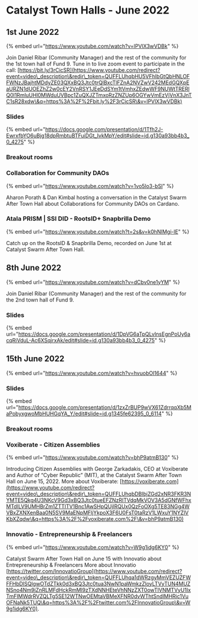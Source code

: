 # Catalyst Town Halls - June 2022

## 1st June 2022

{% embed url="https://www.youtube.com/watch?v=lPVlX3wVDBk" %}

Join Daniel Ribar (Community Manager) and the rest of the community for the 1st town hall of Fund 9. Tune in to live zoom event to participate in the call: [https://bit.ly/3rCicSR](https://www.youtube.com/redirect?event=video\_description\&redir\_token=QUFFLUhqbHU5VFhIbGtQbHNLOFFWNzJBajhtMDdyZE03QXxBQ3Jtc0trQlBxcTlFZnA2NVZwV242MEdGQXpEaURZN1dUOEZhZ2w0cEY2VnRSY1JEeDdSYm1tVmhxZEdwWF9NUWtTRERlQ0l1RmluUHl0MWduUVBpc1ZuQXJZTmxoRzZNZUp6OGYwVmEzVjVnX3JnTC1sR28xdw\&q=https%3A%2F%2Fbit.ly%2F3rCicSR\&v=lPVlX3wVDBk)

### Slides

{% embed url="https://docs.google.com/presentation/d/1Tfh2J-EwrxfbYO6uBjg18dpRmbtuBTFuiDGt_IvkMpY/edit#slide=id.g130a93bb4b3_0_4275" %}

### Breakout rooms&#x20;

### Collaboration for Community DAOs

{% embed url="https://www.youtube.com/watch?v=1vo5lo3-bSI" %}

Aharon Porath & Dan Kimbal hosting a conversation in the Catalyst Swarm After Town Hall about Collaborations for Community DAOs on Cardano.

### Atala PRISM | SSI DID - RootsID+ Snapbrilla Demo

{% embed url="https://www.youtube.com/watch?t=2s&v=k0hNIMgi-lE" %}

Catch up on the RootsID & Snapbrilla Demo, recorded on June 1st at Catalyst Swarm After Town Hall.

## 8th June 2022

{% embed url="https://www.youtube.com/watch?v=dCbv0ne1yYM" %}

Join Daniel Ribar (Community Manager) and the rest of the community for the 2nd town hall of Fund 9.

### Slides

{% embed url="https://docs.google.com/presentation/d/1DpVG6aTpQLvInsEgnPoUy6acqRiVduL-Ac6XSqjrxAk/edit#slide=id.g130a93bb4b3_0_4275" %}

## 15th June 2022

{% embed url="https://www.youtube.com/watch?v=hvuobOl1644" %}

### Slides

{% embed url="https://docs.google.com/presentation/d/1zxZrBUP9wVX61ZdrrqqXb5MaPobyxgwoMbHUHGqYA_Y/edit#slide=id.g1345fe62395_0_6114" %}

### Breakout rooms

### Voxiberate - Citizen Assemblies

{% embed url="https://www.youtube.com/watch?v=bhP9atmB130" %}

Introducing Citizen Assemblies with George Zarkadakis, CEO at Voxiberate and Author of “Cyber Republic” (MIT), at the Catalyst Swarm After Town Hall on June 15, 2022. More about Voxiberate: [https://voxiberate.com](https://www.youtube.com/redirect?event=video\_description\&redir\_token=QUFFLUhqbDBIbjZGd2xNR3FKR3NYMTE5Qkg4U3NKcV9Gd3xBQ3Jtc0tueEFZNzRITVdqMkVOV3A5dGNfWFhxMTdILV9UMHBrZm1ZTTlTV1Bnc1AwSHpQUjlRQUx0QzFoOXg5TE83NGg4WVBxZXNXenBaa0N5SV9MaENpMFljYkpoX3F6U0FsT0taRzV1LWxuY1NYZlVKbXZqdw\&q=https%3A%2F%2Fvoxiberate.com%2F\&v=bhP9atmB130)

### Innovatio - Entrepreneurship & Freelancers

{% embed url="https://www.youtube.com/watch?v=W9g1idg6KY0" %}

Catalyst Swarm After Town Hall on June 15 with Innovatio about Entrepreneurship & Freelancers More about Innovatio [https://twitter.com/InnovatioGroup](https://www.youtube.com/redirect?event=video\_description\&redir\_token=QUFFLUhqa1dWRzgyMmVEZUZFWFFHbDlSQlgwOTdZTkk0d3xBQ3Jtc0tua3NwN1paWmkzZloyLTVyTUN4MUZNSno4Nm9jZnRLMFdHckRmMl9zTXdNNHEteVhNNzZXT0owTlVNMTVyU1IxTmFIMWdrRVZQLTg5SE12WTNwOEMtaVBMeXFNR0dvWThtSndlMHRic1VuOFNaNk5TUQ\&q=https%3A%2F%2Ftwitter.com%2FInnovatioGroup\&v=W9g1idg6KY0).
